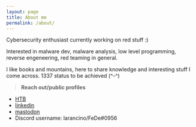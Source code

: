 ```yaml
---
layout: page
title: About me
permalink: /about/
---
```


Cybersecurity enthusiast currently working on red stuff :)

Interested in malware dev, malware analysis, low level programming, reverse engeneering, red teaming in general.


I like books and mountains, here to share knowledge and interesting stuff I come across.
1337 status to be achieved (^-^)




> **Reach out/public profiles**

- [HTB](https://app.hackthebox.com/profile/883017)
- [linkedin](https://www.linkedin.com/in/federico-l-838096166/)
- [mastodon](https://infosec.exchange/@LaRancion)
- Discord username: larancino/FeDe#0956
